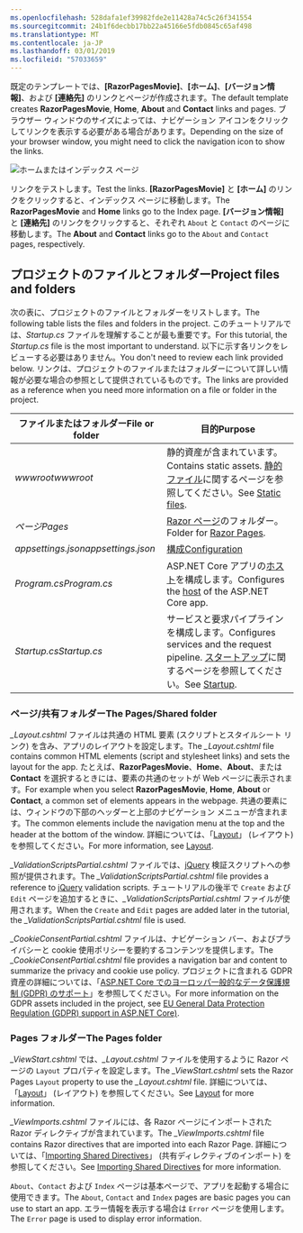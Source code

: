 ```yaml
---
ms.openlocfilehash: 528dafa1ef39982fde2e11428a74c5c26f341554
ms.sourcegitcommit: 24b1f6decbb17bb22a45166e5fdb0845c65af498
ms.translationtype: MT
ms.contentlocale: ja-JP
ms.lasthandoff: 03/01/2019
ms.locfileid: "57033659"
---
```

<span data-ttu-id="a7dab-101">既定のテンプレートでは、**[RazorPagesMovie]**、**[ホーム]**、**[バージョン情報]**、および **[連絡先]** のリンクとページが作成されます。</span><span class="sxs-lookup"><span data-stu-id="a7dab-101">The default template creates **RazorPagesMovie**, **Home**, **About** and **Contact** links and pages.</span></span> <span data-ttu-id="a7dab-102">ブラウザー ウィンドウのサイズによっては、ナビゲーション アイコンをクリックしてリンクを表示する必要がある場合があります。</span><span class="sxs-lookup"><span data-stu-id="a7dab-102">Depending on the size of your browser window, you might need to click the navigation icon to show the links.</span></span>

![ホームまたはインデックス ページ](~/tutorials/razor-pages/razor-pages-start/_static/home2.png)

<span data-ttu-id="a7dab-104">リンクをテストします。</span><span class="sxs-lookup"><span data-stu-id="a7dab-104">Test the links.</span></span> <span data-ttu-id="a7dab-105">**[RazorPagesMovie]** と **[ホーム]** のリンクをクリックすると、インデックス ページに移動します。</span><span class="sxs-lookup"><span data-stu-id="a7dab-105">The **RazorPagesMovie** and **Home** links go to the Index page.</span></span> <span data-ttu-id="a7dab-106">**[バージョン情報]** と **[連絡先]** のリンクをクリックすると、それぞれ `About` と `Contact` のページに移動します。</span><span class="sxs-lookup"><span data-stu-id="a7dab-106">The **About** and **Contact** links go to the `About` and `Contact` pages, respectively.</span></span>

## <a name="project-files-and-folders"></a><span data-ttu-id="a7dab-107">プロジェクトのファイルとフォルダー</span><span class="sxs-lookup"><span data-stu-id="a7dab-107">Project files and folders</span></span>

<span data-ttu-id="a7dab-108">次の表に、プロジェクトのファイルとフォルダーをリストします。</span><span class="sxs-lookup"><span data-stu-id="a7dab-108">The following table lists the files and folders in the project.</span></span> <span data-ttu-id="a7dab-109">このチュートリアルでは、*Startup.cs* ファイルを理解することが最も重要です。</span><span class="sxs-lookup"><span data-stu-id="a7dab-109">For this tutorial, the *Startup.cs* file is the most important to understand.</span></span> <span data-ttu-id="a7dab-110">以下に示す各リンクをレビューする必要はありません。</span><span class="sxs-lookup"><span data-stu-id="a7dab-110">You don't need to review each link provided below.</span></span> <span data-ttu-id="a7dab-111">リンクは、プロジェクトのファイルまたはフォルダーについて詳しい情報が必要な場合の参照として提供されているものです。</span><span class="sxs-lookup"><span data-stu-id="a7dab-111">The links are provided as a reference when you need more information on a file or folder in the project.</span></span>

| <span data-ttu-id="a7dab-112">ファイルまたはフォルダー</span><span class="sxs-lookup"><span data-stu-id="a7dab-112">File or folder</span></span> | <span data-ttu-id="a7dab-113">目的</span><span class="sxs-lookup"><span data-stu-id="a7dab-113">Purpose</span></span> |
| -------------- | ------- |
| <span data-ttu-id="a7dab-114">*wwwroot*</span><span class="sxs-lookup"><span data-stu-id="a7dab-114">*wwwroot*</span></span> | <span data-ttu-id="a7dab-115">静的資産が含まれています。</span><span class="sxs-lookup"><span data-stu-id="a7dab-115">Contains static assets.</span></span> <span data-ttu-id="a7dab-116">[静的ファイル](xref:fundamentals/static-files)に関するページを参照してください。</span><span class="sxs-lookup"><span data-stu-id="a7dab-116">See [Static files](xref:fundamentals/static-files).</span></span> |
| <span data-ttu-id="a7dab-117">*ページ*</span><span class="sxs-lookup"><span data-stu-id="a7dab-117">*Pages*</span></span> | <span data-ttu-id="a7dab-118">[Razor ページ](xref:razor-pages/index)のフォルダー。</span><span class="sxs-lookup"><span data-stu-id="a7dab-118">Folder for [Razor Pages](xref:razor-pages/index).</span></span> |
| <span data-ttu-id="a7dab-119">*appsettings.json*</span><span class="sxs-lookup"><span data-stu-id="a7dab-119">*appsettings.json*</span></span> | [<span data-ttu-id="a7dab-120">構成</span><span class="sxs-lookup"><span data-stu-id="a7dab-120">Configuration</span></span>](xref:fundamentals/configuration/index) |
| <span data-ttu-id="a7dab-121">*Program.cs*</span><span class="sxs-lookup"><span data-stu-id="a7dab-121">*Program.cs*</span></span> | <span data-ttu-id="a7dab-122">ASP.NET Core アプリの[ホスト](xref:fundamentals/index#host)を構成します。</span><span class="sxs-lookup"><span data-stu-id="a7dab-122">Configures the [host](xref:fundamentals/index#host) of the ASP.NET Core app.</span></span> |
| <span data-ttu-id="a7dab-123">*Startup.cs*</span><span class="sxs-lookup"><span data-stu-id="a7dab-123">*Startup.cs*</span></span> | <span data-ttu-id="a7dab-124">サービスと要求パイプラインを構成します。</span><span class="sxs-lookup"><span data-stu-id="a7dab-124">Configures services and the request pipeline.</span></span> <span data-ttu-id="a7dab-125">[スタートアップ](xref:fundamentals/startup)に関するページを参照してください。</span><span class="sxs-lookup"><span data-stu-id="a7dab-125">See [Startup](xref:fundamentals/startup).</span></span> |

### <a name="the-pagesshared-folder"></a><span data-ttu-id="a7dab-126">ページ/共有フォルダー</span><span class="sxs-lookup"><span data-stu-id="a7dab-126">The Pages/Shared folder</span></span>

<span data-ttu-id="a7dab-127">*_Layout.cshtml* ファイルは共通の HTML 要素 (スクリプトとスタイルシート リンク) を含み、アプリのレイアウトを設定します。</span><span class="sxs-lookup"><span data-stu-id="a7dab-127">The *_Layout.cshtml* file contains common HTML elements (script and stylesheet links) and sets the layout for the app.</span></span> <span data-ttu-id="a7dab-128">たとえば、**RazorPagesMovie**、**Home**、**About**、または **Contact** を選択するときには、要素の共通のセットが Web ページに表示されます。</span><span class="sxs-lookup"><span data-stu-id="a7dab-128">For example when you select **RazorPagesMovie**, **Home**, **About** or **Contact**, a common set of elements appears in the webpage.</span></span> <span data-ttu-id="a7dab-129">共通の要素には、ウィンドウの下部のヘッダーと上部のナビゲーション メニューが含まれます。</span><span class="sxs-lookup"><span data-stu-id="a7dab-129">The common elements include the navigation menu at the top and the header at the bottom of the window.</span></span> <span data-ttu-id="a7dab-130">詳細については、「[Layout](xref:mvc/views/layout)」 (レイアウト) を参照してください。</span><span class="sxs-lookup"><span data-stu-id="a7dab-130">For more information, see [Layout](xref:mvc/views/layout).</span></span>

<span data-ttu-id="a7dab-131">*_ValidationScriptsPartial.cshtml* ファイルでは、[jQuery](https://jquery.com/) 検証スクリプトへの参照が提供されます。</span><span class="sxs-lookup"><span data-stu-id="a7dab-131">The *_ValidationScriptsPartial.cshtml* file provides a reference to [jQuery](https://jquery.com/) validation scripts.</span></span> <span data-ttu-id="a7dab-132">チュートリアルの後半で `Create` および `Edit` ページを追加するときに、*_ValidationScriptsPartial.cshtml* ファイルが使用されます。</span><span class="sxs-lookup"><span data-stu-id="a7dab-132">When the `Create` and `Edit` pages are added later in the tutorial, the *_ValidationScriptsPartial.cshtml* file is used.</span></span>

<span data-ttu-id="a7dab-133">*_CookieConsentPartial.cshtml* ファイルは、ナビゲーション バー、およびプライバシーと cookie 使用ポリシーを要約するコンテンツを提供します。</span><span class="sxs-lookup"><span data-stu-id="a7dab-133">The *_CookieConsentPartial.cshtml* file provides a navigation bar and content to summarize the privacy and cookie use policy.</span></span> <span data-ttu-id="a7dab-134">プロジェクトに含まれる GDPR 資産の詳細については、「[ASP.NET Core でのヨーロッパ一般的なデータ保護規制 (GDPR) のサポート](xref:security/gdpr)」を参照してください。</span><span class="sxs-lookup"><span data-stu-id="a7dab-134">For more information on the GDPR assets included in the project, see [EU General Data Protection Regulation (GDPR) support in ASP.NET Core)](xref:security/gdpr).</span></span>

### <a name="the-pages-folder"></a><span data-ttu-id="a7dab-135">Pages フォルダー</span><span class="sxs-lookup"><span data-stu-id="a7dab-135">The Pages folder</span></span>

<span data-ttu-id="a7dab-136">*_ViewStart.cshtml* では、*_Layout.cshtml* ファイルを使用するように Razor ページの `Layout` プロパティを設定します。</span><span class="sxs-lookup"><span data-stu-id="a7dab-136">The *_ViewStart.cshtml* sets the Razor Pages `Layout` property to use the *_Layout.cshtml* file.</span></span> <span data-ttu-id="a7dab-137">詳細については、「[Layout](xref:mvc/views/layout)」 (レイアウト) を参照してください。</span><span class="sxs-lookup"><span data-stu-id="a7dab-137">See [Layout](xref:mvc/views/layout) for more information.</span></span>

<span data-ttu-id="a7dab-138">*_ViewImports.cshtml* ファイルには、各 Razor ページにインポートされた Razor ディレクティブが含まれています。</span><span class="sxs-lookup"><span data-stu-id="a7dab-138">The *_ViewImports.cshtml* file contains Razor directives that are imported into each Razor Page.</span></span> <span data-ttu-id="a7dab-139">詳細については、「[Importing Shared Directives](xref:mvc/views/layout#importing-shared-directives)」 (共有ディレクティブのインポート) を参照してください。</span><span class="sxs-lookup"><span data-stu-id="a7dab-139">See [Importing Shared Directives](xref:mvc/views/layout#importing-shared-directives) for more information.</span></span>

<span data-ttu-id="a7dab-140">`About`、`Contact` および `Index` ページは基本ページで、アプリを起動する場合に使用できます。</span><span class="sxs-lookup"><span data-stu-id="a7dab-140">The `About`, `Contact` and `Index` pages are basic pages you can use to start an app.</span></span> <span data-ttu-id="a7dab-141">エラー情報を表示する場合は `Error` ページを使用します。</span><span class="sxs-lookup"><span data-stu-id="a7dab-141">The `Error` page is used to display error information.</span></span>
